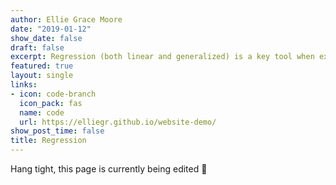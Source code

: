```yaml
---
author: Ellie Grace Moore
date: "2019-01-12"
show_date: false
draft: false
excerpt: Regression (both linear and generalized) is a key tool when exploring the relationships different predictor variables have on a response variable.
featured: true
layout: single
links:
- icon: code-branch
  icon_pack: fas
  name: code
  url: https://elliegr.github.io/website-demo/
show_post_time: false
title: Regression
---
```


Hang tight, this page is currently being edited :memo:
